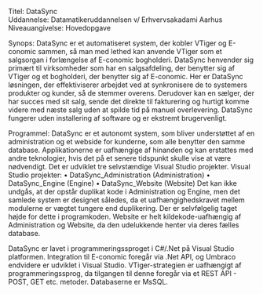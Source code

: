 Titel: 	DataSync	
Uddannelse: 	Datamatikeruddannelsen v/ Erhvervsakadami Aarhus
Niveauangivelse:	Hovedopgave

Synops:
DataSync er et automatiseret system, der kobler VTiger og E-conomic sammen, så man med lethed kan anvende VTiger som et salgsorgan i forlængelse af E-conomic bogholderi. DataSync henvender sig primært til virksomheder som har en salgsafdeling, der benytter sig af VTiger og et bogholderi, der benytter sig af E-conomic. Her er DataSync løsningen, der effektiviserer arbejdet ved at synkronisere de to systemers produkter og kunder, så de stemmer overens. Derudover kan en sælger, der har succes med sit salg, sende det direkte til fakturering og hurtigt komme videre med næste salg uden at spilde tid på manuel overlevering. DataSync fungerer uden installering af software og er ekstremt brugervenligt.

Programmel:
DataSync er et autonomt system, som bliver understøttet af en administration og et webside for kunderne, som alle benytter den samme database. Applikationerne er uafhængige af hinanden og kan  erstattes med andre teknologier, hvis det på et senere tidspunkt skulle vise at være nødvendigt. Det er  udviklet tre selvstændige Visual Studio projekter. 
Visual Studio projekter:
•	DataSync_Administration	(Administration)
•	DataSync_Engine	(Engine)
•	DataSync_Website	(Website)
Det kan ikke undgås, at der opstår duplikat kode i Administration og Engine, men det samlede system er designet således, da et uafhængighedskravet mellem modulerne er vægtet tungere end duplikering. Der er selvfølgelig taget højde for dette i programkoden. Website er helt kildekode-uafhængig af Administration og Website, da den udelukkende henter via deres fælles database. 

DataSync er lavet i programmeringssproget i C#/.Net på Visual Studio platformen. Integration til E-conomic foregår via .Net API, og Umbraco endvidere er udviklet i Visual Studio. VTiger-strategien er uafhængigt af programmeringssprog, da tilgangen til denne foregår via et REST API - POST, GET etc. metoder. Databaserne er MsSQL.
